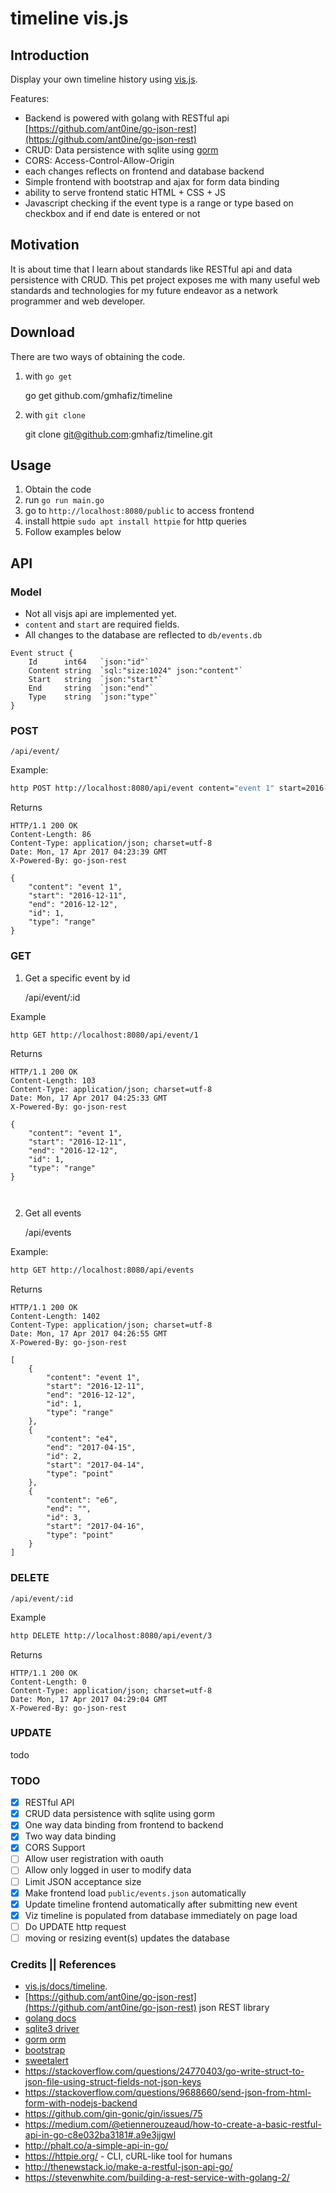 # timeline vis.js

## Introduction
Display your own timeline history using [vis.js](http://visjs.org). 

Features:
 - Backend is powered with golang with RESTful api [https://github.com/ant0ine/go-json-rest](https://github.com/ant0ine/go-json-rest)
 - CRUD: Data persistence with sqlite using [gorm](https://github.com/jinzhu/gorm)
 - CORS: Access-Control-Allow-Origin
 - each changes reflects on frontend and database backend
 - Simple frontend with bootstrap and ajax for form data binding
 - ability to serve frontend static HTML + CSS + JS
 - Javascript checking if the event type is a range or type based on checkbox and if end date is entered or not
 

## Motivation
It is about time that I learn about standards like RESTful api and data persistence with CRUD. This pet project exposes me with many useful web standards and technologies for my future endeavor as a network programmer and web developer.  

## Download
There are two ways of obtaining the code.

1. with `go get`

    go get github.com/gmhafiz/timeline

2. with `git clone`

    git clone git@github.com:gmhafiz/timeline.git

## Usage

1. Obtain the code
2. run `go run main.go`
3. go to `http://localhost:8080/public` to access frontend
4. install httpie `sudo apt install httpie` for http queries
5. Follow examples below


## API

### Model

- Not all visjs api are implemented yet. 
- `content` and `start` are required fields. 
- All changes to the database are reflected to `db/events.db`


```
Event struct {
    Id      int64   `json:"id"`
    Content string  `sql:"size:1024" json:"content"`
    Start   string  `json:"start"`
    End     string  `json:"end"`
    Type    string  `json:"type"`
}
```

### POST

    /api/event/
    
Example:

```bash
http POST http://localhost:8080/api/event content="event 1" start=2016-12-11 end=2016-12-12 type=range
```
    
   
Returns

```
HTTP/1.1 200 OK
Content-Length: 86
Content-Type: application/json; charset=utf-8
Date: Mon, 17 Apr 2017 04:23:39 GMT
X-Powered-By: go-json-rest

{
    "content": "event 1", 
    "start": "2016-12-11", 
    "end": "2016-12-12", 
    "id": 1, 
    "type": "range"
}

```

### GET

1. Get a specific event by id

    /api/event/:id
    
    
Example

```bash
http GET http://localhost:8080/api/event/1
```
    
    
Returns

```
HTTP/1.1 200 OK
Content-Length: 103
Content-Type: application/json; charset=utf-8
Date: Mon, 17 Apr 2017 04:25:33 GMT
X-Powered-By: go-json-rest

{
    "content": "event 1", 
    "start": "2016-12-11", 
    "end": "2016-12-12", 
    "id": 1, 
    "type": "range"
}



```
    
2. Get all events

    /api/events
    
    
Example:
    
```bash
http GET http://localhost:8080/api/events
```


Returns

```
HTTP/1.1 200 OK
Content-Length: 1402
Content-Type: application/json; charset=utf-8
Date: Mon, 17 Apr 2017 04:26:55 GMT
X-Powered-By: go-json-rest

[
    {
        "content": "event 1", 
        "start": "2016-12-11", 
        "end": "2016-12-12", 
        "id": 1, 
        "type": "range"
    }, 
    {
        "content": "e4", 
        "end": "2017-04-15", 
        "id": 2, 
        "start": "2017-04-14", 
        "type": "point"
    }, 
    {
        "content": "e6", 
        "end": "", 
        "id": 3, 
        "start": "2017-04-16", 
        "type": "point"
    }
]

```
    
    
    
### DELETE

    /api/event/:id
    
Example

```bash
http DELETE http://localhost:8080/api/event/3
```


Returns

```
HTTP/1.1 200 OK
Content-Length: 0
Content-Type: application/json; charset=utf-8
Date: Mon, 17 Apr 2017 04:29:04 GMT
X-Powered-By: go-json-rest

```

### UPDATE

todo

### TODO

- [x] RESTful API
- [x] CRUD data persistence with sqlite using gorm
- [x] One way data binding from frontend to backend
- [x] Two way data binding
- [x] CORS Support
- [ ] Allow user registration with oauth
- [ ] Allow only logged in user to modify data
- [ ] Limit JSON acceptance size
- [x] Make frontend load `public/events.json` automatically
- [x] Update timeline frontend automatically after submitting new event
- [x] Viz timeline is populated from database immediately on page load
- [ ] Do UPDATE http request
- [ ] moving or resizing event(s) updates the database

### Credits || References

- [vis.js/docs/timeline](http://visjs.org).
- [https://github.com/ant0ine/go-json-rest](https://github.com/ant0ine/go-json-rest) json REST library
- [golang docs](https://golang.org/doc/)
-  [sqlite3 driver](github.com/mattn/go-sqlite3)
- [gorm orm](https://github.com/jinzhu/gorm)
- [bootstrap](https://getbootstrap.com)
- [sweetalert](http://t4t5.github.io/sweetalert)
- https://stackoverflow.com/questions/24770403/go-write-struct-to-json-file-using-struct-fields-not-json-keys
- https://stackoverflow.com/questions/9688660/send-json-from-html-form-with-nodejs-backend
- https://github.com/gin-gonic/gin/issues/75
- https://medium.com/@etiennerouzeaud/how-to-create-a-basic-restful-api-in-go-c8e032ba3181#.a9e3jjgwl
- http://phalt.co/a-simple-api-in-go/
- https://httpie.org/ -  CLI, cURL-like tool for humans
- http://thenewstack.io/make-a-restful-json-api-go/
- https://stevenwhite.com/building-a-rest-service-with-golang-2/